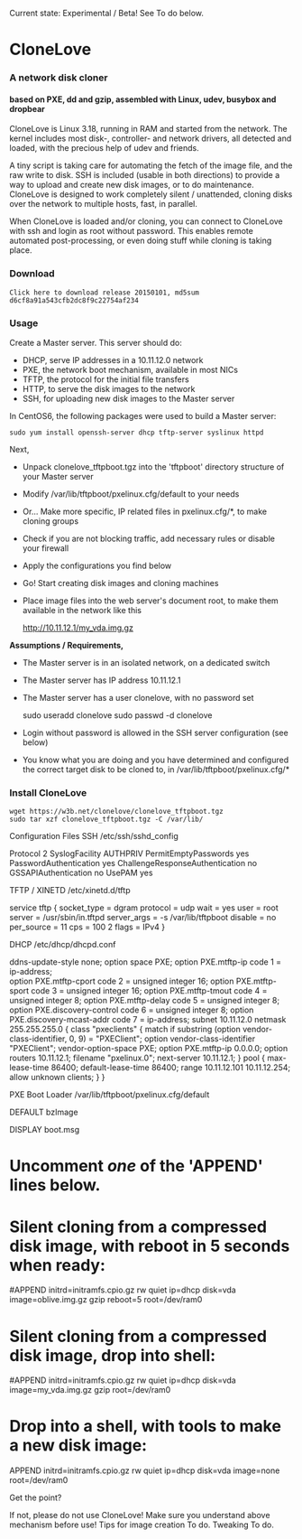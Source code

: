 Current state: Experimental / Beta! See To do below.

# CloneLove

### A network disk cloner
#### based on PXE, dd and gzip, assembled with Linux, udev, busybox and dropbear

CloneLove is Linux 3.18, running in RAM and started from the network. The kernel includes most disk-, controller- and network drivers, all detected and loaded, with the precious help of udev and friends.

A tiny script is taking care for automating the fetch of the image file, and the raw write to disk. SSH is included (usable in both directions) to provide a way to upload and create new disk images, or to do maintenance. CloneLove is designed to work completely silent / unattended, cloning disks over the network to multiple hosts, fast, in parallel.

When CloneLove is loaded and/or cloning, you can connect to CloneLove with ssh and login as root without password. This enables remote automated post-processing, or even doing stuff while cloning is taking place.

### Download

    Click here to download release 20150101, md5sum d6cf8a91a543cfb2dc8f9c22754af234

### Usage

Create a Master server. This server should do:

* DHCP, serve IP addresses in a 10.11.12.0 network
* PXE, the network boot mechanism, available in most NICs
* TFTP, the protocol for the initial file transfers
* HTTP, to serve the disk images to the network
* SSH, for uploading new disk images to the Master server

In CentOS6, the following packages were used to build a Master server:

    sudo yum install openssh-server dhcp tftp-server syslinux httpd

Next,

* Unpack clonelove_tftpboot.tgz into the 'tftpboot' directory structure of your Master server
* Modify /var/lib/tftpboot/pxelinux.cfg/default to your needs
* Or... Make more specific, IP related files in pxelinux.cfg/*, to make cloning groups
* Check if you are not blocking traffic, add necessary rules or disable your firewall
* Apply the configurations you find below
* Go! Start creating disk images and cloning machines
* Place image files into the web server's document root, to make them available in the network like this

     http://10.11.12.1/my_vda.img.gz

**Assumptions / Requirements,**

* The Master server is in an isolated network, on a dedicated switch
* The Master server has IP address 10.11.12.1
* The Master server has a user clonelove, with no password set

    sudo useradd clonelove
    sudo passwd -d clonelove

* Login without password is allowed in the SSH server configuration (see below)
* You know what you are doing and you have determined and configured the correct target disk to be cloned to, in /var/lib/tftpboot/pxelinux.cfg/*

### Install CloneLove

    wget https://w3b.net/clonelove/clonelove_tftpboot.tgz
    sudo tar xzf clonelove_tftpboot.tgz -C /var/lib/

Configuration Files
SSH
/etc/ssh/sshd_config

Protocol 2
SyslogFacility AUTHPRIV
PermitEmptyPasswords yes
PasswordAuthentication yes
ChallengeResponseAuthentication no
GSSAPIAuthentication no
UsePAM yes

TFTP / XINETD
/etc/xinetd.d/tftp

service tftp
{
	socket_type		= dgram
	protocol		= udp
	wait			= yes
	user			= root
	server			= /usr/sbin/in.tftpd
	server_args		= -s /var/lib/tftpboot
	disable			= no
	per_source		= 11
	cps			= 100 2
	flags			= IPv4
}

DHCP
/etc/dhcp/dhcpd.conf

ddns-update-style none;
option space PXE;
option PXE.mtftp-ip               code 1 = ip-address;  
option PXE.mtftp-cport            code 2 = unsigned integer 16;
option PXE.mtftp-sport            code 3 = unsigned integer 16;
option PXE.mtftp-tmout            code 4 = unsigned integer 8;
option PXE.mtftp-delay            code 5 = unsigned integer 8;
option PXE.discovery-control      code 6 = unsigned integer 8;
option PXE.discovery-mcast-addr   code 7 = ip-address;
subnet 10.11.12.0 netmask 255.255.255.0 {
  class "pxeclients" {
    match if substring (option vendor-class-identifier, 0, 9) = "PXEClient";
    option vendor-class-identifier "PXEClient";
    vendor-option-space PXE;
    option PXE.mtftp-ip 0.0.0.0;
    option routers 10.11.12.1;
    filename "pxelinux.0";
    next-server 10.11.12.1;
  }
  pool {
    max-lease-time 86400;
    default-lease-time 86400;
    range 10.11.12.101 10.11.12.254;
    allow unknown clients;
  }
}

PXE Boot Loader
/var/lib/tftpboot/pxelinux.cfg/default

DEFAULT bzImage

DISPLAY boot.msg

# Uncomment *one* of the 'APPEND' lines below.

# Silent cloning from a compressed disk image, with reboot in 5 seconds when ready:
#APPEND initrd=initramfs.cpio.gz rw quiet ip=dhcp disk=vda image=oblive.img.gz gzip reboot=5 root=/dev/ram0

# Silent cloning from a compressed disk image, drop into shell:
#APPEND initrd=initramfs.cpio.gz rw quiet ip=dhcp disk=vda image=my_vda.img.gz gzip root=/dev/ram0

# Drop into a shell, with tools to make a new disk image:
APPEND initrd=initramfs.cpio.gz rw quiet ip=dhcp disk=vda image=none root=/dev/ram0

Get the point?

If not, please do not use CloneLove! Make sure you understand above mechanism before use!
Tips for image creation
To do.
Tweaking
To do.
